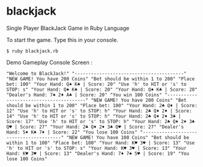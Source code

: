 # blackjack
Single Player BlackJack Game in Ruby Language

To start the game. Type this in your console.

`$ ruby blackjack.rb`


Demo Gameplay Console Screen :

`
  "Welcome to BlackJack!"
  "----------------------------------------"
  "NEW GAME! You have 200 Coins"
  "Bet should be within 1 to 200"
  "Place bet: 100"
  "Your Hand: Q♠ K♣ | Score: 20"
  "Use 'h' to HIT or 's' to STOP: s"
  "Your Hand: Q♠ K♣ | Score: 20"
  "Your Hand: Q♠ K♣ | Score: 20"
  "Dealer's Hand: 7♠ 2♦ A♣ | Score: 20"
  "You win 100 Coins"
  "----------------------------------------"
  "NEW GAME! You have 200 Coins"
  "Bet should be within 1 to 200"
  "Place bet: 100"
  "Your Hand: 2♣ Q♦ | Score: 12"
  "Use 'h' to HIT or 's' to STOP: h"
  "Your Hand: 2♣ Q♦ 2♦ | Score: 14"
  "Use 'h' to HIT or 's' to STOP: h"
  "Your Hand: 2♣ Q♦ 2♦ 3♣ | Score: 17"
  "Use 'h' to HIT or 's' to STOP: h"
  "Your Hand: 2♣ Q♦ 2♦ 3♣ Q♥ | Score: 27"
  "Your Hand: 2♣ Q♦ 2♦ 3♣ Q♥ | Score: 27"
  "Dealer's Hand: 5♦ K♣ 7♦ | Score: 22"
  "You lose 100 Coins"
  "----------------------------------------"
  "NEW GAME! You have 100 Coins"
  "Bet should be within 1 to 100"
  "Place bet: 100"
  "Your Hand: K♥ 3♥ | Score: 13"
  "Use 'h' to HIT or 's' to STOP: s"
  "Your Hand: K♥ 3♥ | Score: 13"
  "Your Hand: K♥ 3♥ | Score: 13"
  "Dealer's Hand: 7♦ 7♠ 5♥ | Score: 19"
  "You lose 100 Coins"
`
